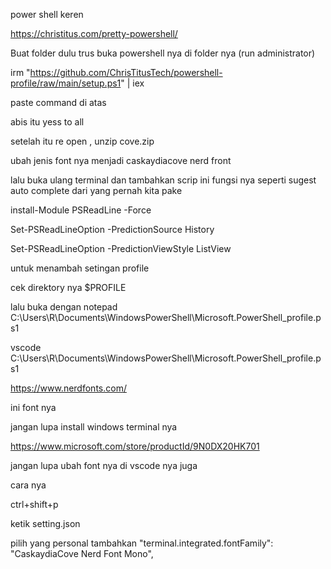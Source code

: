 power shell keren

https://christitus.com/pretty-powershell/

Buat folder dulu 
trus buka powershell nya di folder nya
(run administrator)

irm "https://github.com/ChrisTitusTech/powershell-profile/raw/main/setup.ps1" | iex

paste command di atas

abis itu yess to all

setelah itu re open , unzip cove.zip

ubah jenis font nya menjadi caskaydiacove nerd front

lalu buka ulang terminal dan tambahkan scrip ini fungsi nya seperti sugest auto complete dari yang pernah kita pake

install-Module PSReadLine -Force

Set-PSReadLineOption -PredictionSource History

Set-PSReadLineOption -PredictionViewStyle ListView

untuk menambah setingan profile 

cek direktory nya
$PROFILE

lalu buka dengan 
notepad C:\Users\R\Documents\WindowsPowerShell\Microsoft.PowerShell_profile.ps1

vscode C:\Users\R\Documents\WindowsPowerShell\Microsoft.PowerShell_profile.ps1

https://www.nerdfonts.com/

ini font nya

jangan lupa install windows terminal nya 

https://www.microsoft.com/store/productId/9N0DX20HK701

jangan lupa ubah font nya di vscode nya juga

cara nya 

ctrl+shift+p

ketik 
setting.json

pilih yang personal tambahkan
"terminal.integrated.fontFamily": "CaskaydiaCove Nerd Font Mono",